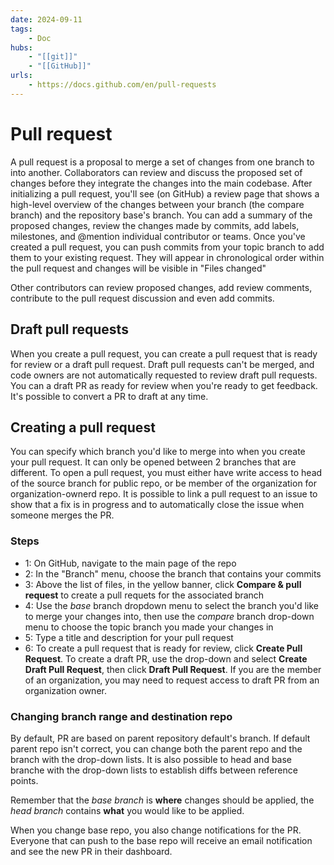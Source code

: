 ```yaml
---
date: 2024-09-11
tags:
    - Doc
hubs:
    - "[[git]]"
    - "[[GitHub]]"
urls:
    - https://docs.github.com/en/pull-requests
---
```


# Pull request 

A pull request is a proposal to merge a set of changes from one branch to into another. Collaborators can review and discuss the proposed set of changes before they integrate the changes into the main codebase.
After initializing a pull request, you'll see (on GitHub) a review page that shows a high-level overview of the changes between your branch (the compare branch) and the repository base's branch.
You can add a summary of the proposed changes, review the changes made by commits, add labels, milestones, and @mention individual contributor or teams.
Once you've created a pull request, you can push commits from your topic branch to add them to your existing request. They will appear in chronological order within the pull request and changes will be visible in "Files changed"

Other contributors can review proposed changes, add review comments, contribute to the pull request discussion and even add commits.

## Draft pull requests
When you create a pull request, you can create a pull request that is ready for review or a draft pull request. Draft pull requests can't be merged, and code owners are not automatically requested to review draft pull requests.
You can a draft PR as ready for review when you're ready to get feedback. It's possible to convert a PR to draft at any time.

## Creating a pull request

You can specify which branch you'd like to merge into when you create your pull request. It can only be opened between 2 branches that are different.
To open a pull request, you must either have write access to head of the source branch for public repo, or be member of the organization for organization-ownerd repo.
It is possible to link a pull request to an issue to show that a fix is in progress and to automatically close the issue when someone merges the PR.

### Steps

- 1: On GitHub, navigate to the main page of the repo
- 2: In the "Branch" menu, choose the branch that contains your commits
- 3: Above the list of files, in the yellow banner, click **Compare & pull request** to create a pull requets for the associated branch
- 4: Use the *base* branch  dropdown menu to select the branch you'd like to merge your changes into, then use the *compare* branch drop-down menu to choose the topic branch you made your changes in
- 5: Type a title and description for your pull request
- 6: To create a pull request that is ready for review, click **Create Pull Request**. To create a draft PR, use the drop-down and select **Create Draft Pull Request**, then click **Draft Pull Request**. If you are the member of an organization, you may need to request access to draft PR from an organization owner.


### Changing branch range and destination repo

By default, PR are based on parent repository default's branch. If default parent repo isn't correct, you can change both the parent repo and the branch with the drop-down lists. It is also possible to head and base branche with the drop-down lists to 
establish diffs between reference points.

Remember that the *base branch* is **where** changes should be applied, the *head branch* contains **what** you would like to be applied.

When you change base repo, you also change notifications for the PR. Everyone that can push to the base repo will receive an email notification and see the new PR in their dashboard.



